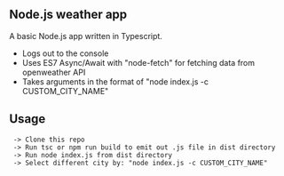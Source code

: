 ## Node.js weather app

A basic Node.js app written in Typescript.

* Logs out to the console
* Uses ES7 Async/Await with "node-fetch" for fetching data from openweather API
* Takes arguments in the format of "node index.js -c CUSTOM_CITY_NAME"

## Usage

```
 -> Clone this repo
 -> Run tsc or npm run build to emit out .js file in dist directory
 -> Run node index.js from dist directory
 -> Select different city by: "node index.js -c CUSTOM_CITY_NAME"
```

